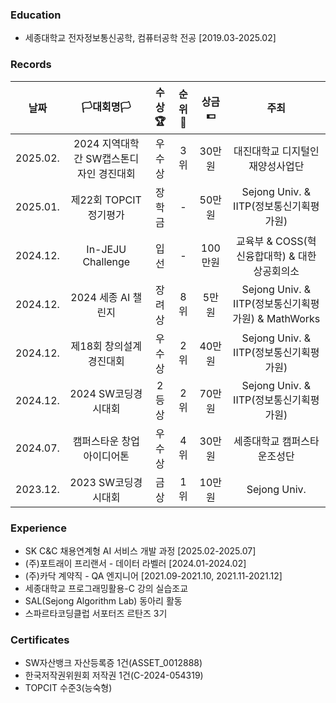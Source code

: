 ### Education
- 세종대학교 전자정보통신공학, 컴퓨터공학 전공 [2019.03-2025.02]

### Records
|**날짜**|**🏳대회명🏳**|**수상🏆**|**순위🥇**|**상금💵**|**주최**|
|:--:|:--:|:--:|:--:|:--:|:--:|
|2025.02.|2024 지역대학간 SW캡스톤디자인 경진대회|우수상|3위|30만원|대진대학교 디지털인재양성사업단|
|2025.01.|제22회 TOPCIT 정기평가|장학금|-|50만원|Sejong Univ. & IITP(정보통신기획평가원)|
|2024.12.|In-JEJU Challenge|입선|-|100만원|교육부 & COSS(혁신융합대학) & 대한상공회의소|
|2024.12.|2024 세종 AI 챌린지|장려상|8위|5만원|Sejong Univ. & IITP(정보통신기획평가원) & MathWorks|
|2024.12.|제18회 창의설계경진대회|우수상|2위|40만원|Sejong Univ. & IITP(정보통신기획평가원)|
|2024.12.|2024 SW코딩경시대회|2등상|2위|70만원|Sejong Univ. & IITP(정보통신기획평가원)|
|2024.07.|캠퍼스타운 창업 아이디어톤|우수상|4위|30만원|세종대학교 캠퍼스타운조성단|
|2023.12.|2023 SW코딩경시대회|금상|1위|10만원|Sejong Univ.|

### Experience
- SK C&C 채용연계형 AI 서비스 개발 과정 [2025.02-2025.07]
- (주)포트래이 프리랜서 - 데이터 라벨러 [2024.01-2024.02]
- (주)카닥 계약직 - QA 엔지니어 [2021.09-2021.10, 2021.11-2021.12]
- 세종대학교 프로그래밍활용-C 강의 실습조교
- SAL(Sejong Algorithm Lab) 동아리 활동
- 스파르타코딩클럽 서포터즈 르탄즈 3기
  
### Certificates
- SW자산뱅크 자산등록증 1건(ASSET_0012888)
- 한국저작권위원회 저작권 1건(C-2024-054319)
- TOPCIT 수준3(능숙형)
